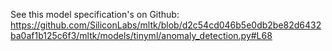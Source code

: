 See this model specification's on Github: https://github.com/SiliconLabs/mltk/blob/d2c54cd046b5e0db2be82d6432ba0af1b125c6f3/mltk/models/tinyml/anomaly_detection.py#L68